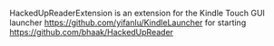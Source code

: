 HackedUpReaderExtension is an extension for the Kindle Touch GUI
launcher https://github.com/yifanlu/KindleLauncher
for starting https://github.com/bhaak/HackedUpReader
